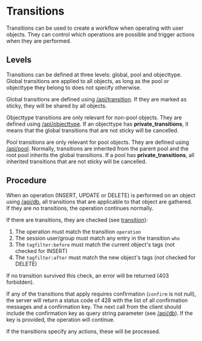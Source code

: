 # Transitions

Transitions can be used to create a workflow when operating with user objects. They can control which operations are
possible and trigger actions when they are performed.

## Levels

Transitions can be defined at three levels: global, pool and objecttype. Global transitions are applied to all objects,
as long as the pool or objecttype they belong to does not specify otherwise.

Global transitions are defined using [/api/transition](/technical/api/transitions/transitions.html). If they are marked as sticky, they will be
shared by all objects.

Objecttype transitions are only relevant for non-pool objects. They are defined using [/api/objecttype](/technical/api/objecttype/objecttype.html).
If an objecttype has **private_transitions**, it means that the global transitions that are not sticky will be cancelled.

Pool transitions are only relevant for pool objects. They are defined using [/api/pool](/technical/api/pool/pool.html). Normally,
transitions are inherited from the parent pool and the root pool inherits the global transitions.
If a pool has **private_transitions**, all inherited transitions that are not sticky will be cancelled.

## Procedure

When an operation (INSERT, UPDATE or DELETE) is performed on an object using [/api/db](/technical/api/db/db.html), all transitions that are
applicable to that object are gathered. If they are no transitions, the operation continues normally.

If there are transitions, they are checked (see [transition](/technical/types/transition/transition.html)):

1. The operation must match the transition `operation`
2. The session user/group must match any entry in the transition `who`
3. The `tagfilter:before` must match the current object's tags (not checked for INSERT)
4. The `tagfilter:after` must match the new object's tags (not checked for DELETE)

If no transition survived this check, an error will be returned (403 forbidden).

If any of the transitions that apply requires confirmation (`confirm` is not null), the server will return a status code of 428
with the list of all confirmation messages and a confirmation key. The next call from the client should include the confirmation
key as query string parameter (see [/api/db](/technical/api/db/db.html)). If the key is provided, the operation will continue.

If the transitions specify any actions, these will be processed.

